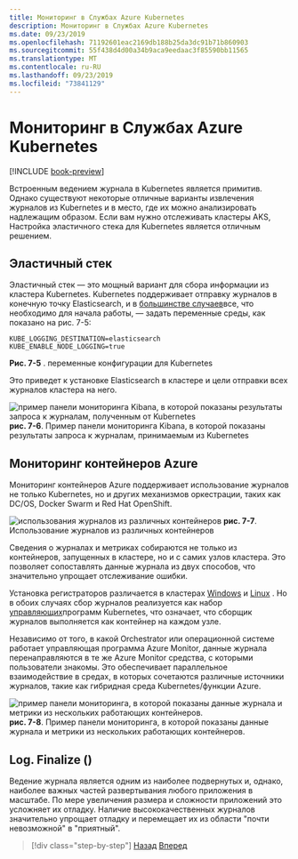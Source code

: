```yaml
---
title: Мониторинг в Службах Azure Kubernetes
description: Мониторинг в Службах Azure Kubernetes
ms.date: 09/23/2019
ms.openlocfilehash: 71192601eac2169db188b25da3dc91b71b860903
ms.sourcegitcommit: 55f438d4d00a34b9aca9eedaac3f85590bb11565
ms.translationtype: MT
ms.contentlocale: ru-RU
ms.lasthandoff: 09/23/2019
ms.locfileid: "73841129"
---
```

# <a name="monitoring-in-azure-kubernetes-services"></a>Мониторинг в Службах Azure Kubernetes

[!INCLUDE [book-preview](../../../includes/book-preview.md)]

Встроенным ведением журнала в Kubernetes является примитив. Однако существуют некоторые отличные варианты извлечения журналов из Kubernetes и в место, где их можно анализировать надлежащим образом. Если вам нужно отслеживать кластеры AKS, Настройка эластичного стека для Kubernetes является отличным решением.

## <a name="elastic-stack"></a>Эластичный стек

Эластичный стек — это мощный вариант для сбора информации из кластера Kubernetes. Kubernetes поддерживает отправку журналов в конечную точку Elasticsearch, и в [большинстве случаев](https://kubernetes.io/docs/tasks/debug-application-cluster/logging-elasticsearch-kibana/)все, что необходимо для начала работы, — задать переменные среды, как показано на рис. 7-5:

```kubernetes
KUBE_LOGGING_DESTINATION=elasticsearch
KUBE_ENABLE_NODE_LOGGING=true
```

**Рис. 7-5** . переменные конфигурации для Kubernetes

Это приведет к установке Elasticsearch в кластере и цели отправки всех журналов кластера на него.

![пример панели мониторинга Kibana, в которой показаны результаты запроса к журналам, полученным от Kubernetes](./media/kibana-dashboard.png)
**рис. 7-6**. Пример панели мониторинга Kibana, в которой показаны результаты запроса к журналам, принимаемым из Kubernetes

## <a name="azure-container-monitoring"></a>Мониторинг контейнеров Azure

Мониторинг контейнеров Azure поддерживает использование журналов не только Kubernetes, но и других механизмов оркестрации, таких как DC/OS, Docker Swarm и Red Hat OpenShift.

![использования журналов из различных контейнеров](./media/containers-diagram.png)
**рис. 7-7**.  Использование журналов из различных контейнеров

Сведения о журналах и метриках собираются не только из контейнеров, запущенных в кластере, но и с самих узлов кластера. Это позволяет сопоставлять данные журнала из двух способов, что значительно упрощает отслеживание ошибки.

Установка регистраторов различается в кластерах [Windows](https://docs.microsoft.com/azure/azure-monitor/insights/containers#configure-a-log-analytics-windows-agent-for-kubernetes) и [Linux](https://docs.microsoft.com/azure/azure-monitor/insights/containers#configure-a-log-analytics-linux-agent-for-kubernetes) . Но в обоих случаях сбор журналов реализуется как набор [управляющих](https://kubernetes.io/docs/concepts/workloads/controllers/daemonset/)программ Kubernetes, что означает, что сборщик журналов выполняется как контейнер на каждом узле.

Независимо от того, в какой Orchestrator или операционной системе работает управляющая программа Azure Monitor, данные журнала перенаправляются в те же Azure Monitor средства, с которыми пользователи знакомы. Это обеспечивает параллельное взаимодействие в средах, в которых сочетаются различные источники журналов, такие как гибридная среда Kubernetes/функции Azure.

![пример панели мониторинга, в которой показаны данные журнала и метрики из нескольких работающих контейнеров.](./media/containers-dashboard.png)
**рис. 7-8**. Пример панели мониторинга, в которой показаны данные журнала и метрики из нескольких работающих контейнеров.

## <a name="logfinalize"></a>Log. Finalize ()

Ведение журнала является одним из наиболее подвернутых и, однако, наиболее важных частей развертывания любого приложения в масштабе. По мере увеличения размера и сложности приложений это усложняет их отладку. Наличие высококачественных журналов значительно упрощает отладку и перемещает их из области "почти невозможной" в "приятный".

>[!div class="step-by-step"]
>[Назад](logging-with-elastic-stack.md)
>[Вперед](azure-monitor.md)
